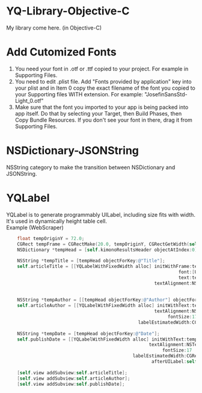 YQ-Library-Objective-C
======================

My library come here. (in Objective-C)


Add Cutomized Fonts
======================

1. You need your font in .otf or .ttf copied to your project. For example in Supporting Files.
2. You need to edit .plist file. Add "Fonts provided by application" key into your plist and in Item 0 copy the exact filename of the font you copied to your Supporting files WITH extension. For example: "JosefinSansStd-Light_0.otf"
3. Make sure that the font you imported to your app is being packed into app itself. Do that by selecting your Target, then Build Phases, then Copy Bundle Resources. If you don't see your font in there, drag it from Supporting Files.


NSDictionary-JSONString
======================

NSString category to make the transition between NSDictionary and JSONString.


YQLabel
======================

YQLabel is to generate programmably UILabel, including size fits with width. It's used in dynamically height table cell.
<br>
Example (WebScraper)
```Objective-C
    float tempOriginY = 72.0;
    CGRect tempFrame = CGRectMake(20.0, tempOriginY, CGRectGetWidth(self.view.frame)-40.0, 1024.0);
    NSDictionary *tempHead = [self.kimonoResultsHeader objectAtIndex:0];
    
    NSString *tempTitle = [tempHead objectForKey:@"Title"];
    self.articleTitle = [[YQLabelWithFixedWidth alloc] initWithFrame:tempFrame
                                                                font:[UIFont fontWithName:@"Georgia" size:20]
                                                                text:tempTitle
                                                       textAlignment:NSTextAlignmentLeft];
    
    
    NSString *tempAuthor = [[tempHead objectForKey:@"Author"] objectForKey:@"text"];
    self.articleAuthor = [[YQLabelWithFixedWidth alloc] initWithText:tempAuthor
                                                       textAlignment:NSTextAlignmentLeft
                                                            fontSize:17
                                                 labelEstimatedWidth:CGRectGetWidth(self.view.frame) afterUILabel:self.articleTitle];
    
    NSString *tempDate = [tempHead objectForKey:@"Date"];
    self.publishDate = [[YQLabelWithFixedWidth alloc] initWithText:tempDate
                                                     textAlignment:NSTextAlignmentLeft
                                                          fontSize:17
                                               labelEstimatedWidth:CGRectGetWidth(self.view.frame)
                                                      afterUILabel:self.articleAuthor];
    
    [self.view addSubview:self.articleTitle];
    [self.view addSubview:self.articleAuthor];
    [self.view addSubview:self.publishDate];
```
